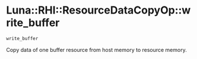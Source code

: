# Luna::RHI::ResourceDataCopyOp::write_buffer

```c++
write_buffer
```

Copy data of one buffer resource from host memory to resource memory. 

